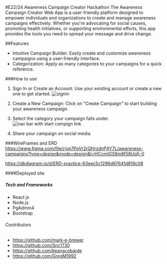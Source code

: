 #E22/24 Awareness Campaign Creator Hackathon
The Awareness Campaign Creator Web App is a user-friendly platform designed to empower individuals and organizations to create and manage awareness campaigns effectively. Whether you're advocating for social causes, promoting health initiatives, or supporting environmental efforts, this app provides the tools you need to spread your message and drive change.

##Features
- Intuitive Campaign Builder: Easily create and customize awareness campaigns using a user-friendly interface.
- Categorization: Apply as many categories to your campaigns for a quick reference.

###How to use
1. Sign In or Create an Account: Use your existing account or create a new one to get started.
![signin](https://github.com/nss-evening-cohort-24/hack-client-awareness-campaign/assets/124316602/b5bd38d0-644e-4710-bb8b-9353b088a6ce)

2. Create a New Campaign: Click on "Create Campaign" to start building your awareness campaign.

3. Select the category your campaign falls under.
![nav bar with start campign link](https://github.com/nss-evening-cohort-24/hack-client-awareness-campaign/assets/124316602/4dbeaac5-2d28-4d83-8782-e15a4e3a51fe)

4. Share your campaign on social media.

###WireFrames and ERD 
https://www.figma.com/file/rjyp7PpVr2rQHrzdnP4Y7L/awareness-campaigns?type=design&mode=design&t=HCcmtGS8m8f58Uq5-0

https://dbdiagram.io/d/ERD-practice-63eec5c1296d97641d819c08

####Deployed site

##### Tech and Frameworks
- React js
- Node.js
- PgAdmin4
- Bootstrap

###### Contributors
- https://github.com/mark-e-brewer
- https://github.com/Snc1730
- https://github.com/keanacobarde
- https://github.com/GregM1992 
